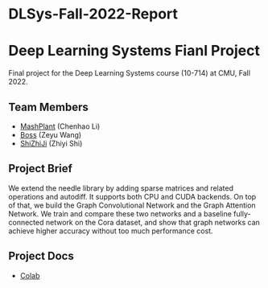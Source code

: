 # DLSys-Fall-2022-Report

# Deep Learning Systems Fianl Project
Final project for the Deep Learning Systems course (10-714) at CMU, Fall 2022.

## Team Members
- [MashPlant](https://github.com/MashPlant) (Chenhao Li)
- [Boss](https://github.com/zwang86) (Zeyu Wang)
- [ShiZhiJi]() (Zhiyi Shi)

## Project Brief
We extend the needle library by adding sparse matrices and related operations and autodiff. It supports both CPU and CUDA backends. On top of that, we build the Graph Convolutional Network and the Graph Attention Network. We train and compare these two networks and a baseline fully-connected network on the Cora dataset, and show that graph networks can achieve higher accuracy without too much performance cost. 

## Project Docs
- [Colab](https://github.com/zwang86/DLSys-Fall-2022-Report/blob/main/SparceArray_Graph_Networks.ipynb)
